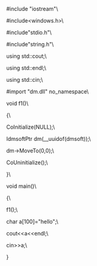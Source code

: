 #include \"iostream\"\
#include\<windows.h\>\
#include\"stdio.h\"\
#include\"string.h\"\
using std::cout;\
using std::endl;\
using std::cin;\
#import \"dm.dll\" no_namespace\
void f1()\
{\
CoInitialize(NULL);\
IdmsoftPtr dm(\_\_uuidof(dmsoft));\
dm-\>MoveTo(0,0);\
CoUninitialize();\
}\
void main()\
{\
f1();\
char a\[100\]=\"hello\";\
cout\<\<a\<\<endl;\
cin\>\>a;\
}
